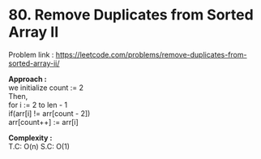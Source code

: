 # 80. Remove Duplicates from Sorted Array II

Problem link : https://leetcode.com/problems/remove-duplicates-from-sorted-array-ii/

**Approach :**<br>
we initialize count := 2<br>
Then,<br>
for i := 2 to len - 1<br>
if(arr[i] != arr[count - 2])<br>
arr[count++] := arr[i]<br>

**Complexity :**<br>
T.C: O(n)
S.C: O(1)
